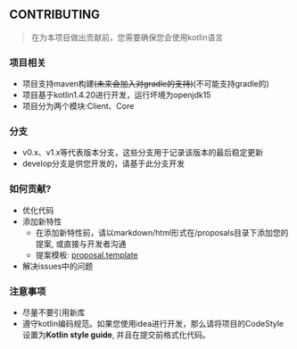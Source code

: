 ## CONTRIBUTING

> 在为本项目做出贡献前，您需要确保您会使用kotlin语言

### 项目相关
- 项目支持maven构建<s>(未来会加入对gradle的支持)</s>(不可能支持gradle的)
- 项目基于kotlin1.4.20进行开发，运行坏境为openjdk15
- 项目分为两个模块:Client、Core

### 分支
- v0.x、v1.x等代表版本分支，这些分支用于记录该版本的最后稳定更新
- develop分支是供您开发的，请基于此分支开发

### 如何贡献?
- 优化代码
- 添加新特性
  - 在添加新特性前，请以markdown/html形式在/proposals目录下添加您的提案,
    或直接与开发者沟通
  - 提案模板: [proposal.template](./docs/proposal.template.md)
- 解决issues中的问题

### 注意事项
- 尽量不要引用新库
- 遵守kotlin编码规范。如果您使用idea进行开发，那么请将项目的CodeStyle设置为**Kotlin style guide**,
并且在提交前格式化代码。